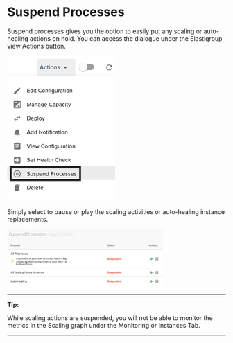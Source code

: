 # Suspend Processes

Suspend processes gives you the option to easily put any scaling or auto-healing actions on hold. You can access the dialogue under the Elastigroup view Actions button.

<img src="/elastigroup/_media/suspend-processes_1.png" />

Simply select to pause or play the scaling activities or auto-healing instance replacements.

<img src="/elastigroup/_media/suspend-processes_2.png" width="359" height="134" />

---

**Tip:**

While scaling actions are suspended, you will not be able to monitor the metrics in the Scaling graph under the Monitoring or Instances Tab.

---
